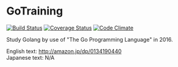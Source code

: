 # GoTraining
[![Build Status](https://travis-ci.org/budougumi0617/GoTraining.svg)](https://travis-ci.org/budougumi0617/GoTraining)
[![Coverage Status](https://coveralls.io/repos/budougumi0617/GoTraining/badge.svg?branch=master&service=github)](https://coveralls.io/github/budougumi0617/GoTraining?branch=master)
[![Code Climate](https://codeclimate.com/github/budougumi0617/GoTraining/badges/gpa.svg)](https://codeclimate.com/github/budougumi0617/GoTraining)

Study Golang by use of "The Go Programming Language" in 2016.

English text: http://amazon.jp/dp/0134190440  
Japanese text: N/A
